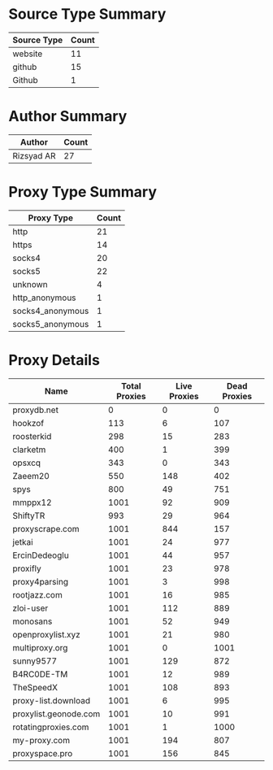 # Source Type Summary

| Source Type | Count |
|-------------|-------|
| website | 11 |
| github | 15 |
| Github | 1 |


# Author Summary

| Author | Count |
|--------|-------|
| Rizsyad AR | 27 |


# Proxy Type Summary

| Proxy Type | Count |
|------------|-------|
| http | 21 |
| https | 14 |
| socks4 | 20 |
| socks5 | 22 |
| unknown | 4 |
| http_anonymous | 1 |
| socks4_anonymous | 1 |
| socks5_anonymous | 1 |


# Proxy Details

| Name | Total Proxies | Live Proxies | Dead Proxies |
|------|---------------|--------------|---------------|
| proxydb.net | 0 | 0 | 0 |
| hookzof | 113 | 6 | 107 |
| roosterkid | 298 | 15 | 283 |
| clarketm | 400 | 1 | 399 |
| opsxcq | 343 | 0 | 343 |
| Zaeem20 | 550 | 148 | 402 |
| spys | 800 | 49 | 751 |
| mmppx12 | 1001 | 92 | 909 |
| ShiftyTR | 993 | 29 | 964 |
| proxyscrape.com | 1001 | 844 | 157 |
| jetkai | 1001 | 24 | 977 |
| ErcinDedeoglu | 1001 | 44 | 957 |
| proxifly | 1001 | 23 | 978 |
| proxy4parsing | 1001 | 3 | 998 |
| rootjazz.com | 1001 | 16 | 985 |
| zloi-user | 1001 | 112 | 889 |
| monosans | 1001 | 52 | 949 |
| openproxylist.xyz | 1001 | 21 | 980 |
| multiproxy.org | 1001 | 0 | 1001 |
| sunny9577 | 1001 | 129 | 872 |
| B4RC0DE-TM | 1001 | 12 | 989 |
| TheSpeedX | 1001 | 108 | 893 |
| proxy-list.download | 1001 | 6 | 995 |
| proxylist.geonode.com | 1001 | 10 | 991 |
| rotatingproxies.com | 1001 | 1 | 1000 |
| my-proxy.com | 1001 | 194 | 807 |
| proxyspace.pro | 1001 | 156 | 845 |
